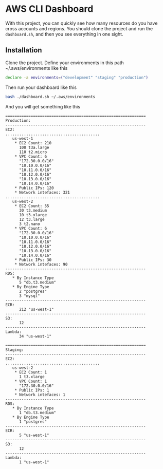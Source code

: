 # AWS CLI Dashboard
With this project, you can quickly see how many resources do you have cross accounts and regions. 
You should clone the project and run the  `dashboard.sh`, and then you see everything in one sight. 


## Installation
Clone the project.
Define your environments in this path ~/.aws/environments
like this

```bash
declare -a environments=("development" "staging" "production")

```

Then run your dashboard like this

```bash
bash ./dashboard.sh ~/.aws/environments
```

And you will get something like this
```
=============================================================
Production:
-------------------------------------------------------------
EC2:
.........................................
   us-west-1
    * EC2 Count: 210
      100 t3a.large
      110 t2.micro
    * VPC Count: 6
      "172.30.0.0/16"
      "10.10.0.0/16"
      "10.11.0.0/16"
      "10.12.0.0/16"
      "10.13.0.0/16"
      "10.14.0.0/16"
    * Public IPs: 120
    * Network intefaces: 321
.........................................
   us-west-2
    * EC2 Count: 55
      30 t3.medium
      10 t3.xlarge
      12 t3.large
      3 t2.nano
    * VPC Count: 6
      "172.30.0.0/16"
      "10.10.0.0/16"
      "10.11.0.0/16"
      "10.12.0.0/16"
      "10.13.0.0/16"
      "10.14.0.0/16"
    * Public IPs: 30
    * Network intefaces: 90
-------------------------------------------------------------
RDS:
   * By Instance Type
      5 "db.t3.medium"
   * By Engine Type
      2 "postgres"
      3 "mysql"
-------------------------------------------------------------
ECR:
      212 "us-west-1"
-------------------------------------------------------------
S3:
      12
-------------------------------------------------------------
Lambda:
      34 "us-west-1"

=============================================================
Staging:
-------------------------------------------------------------
EC2:
.........................................
   us-west-2
    * EC2 Count: 1
      1 t3.xlarge
    * VPC Count: 1
      "172.30.0.0/16"
    * Public IPs: 1
    * Network intefaces: 1
-------------------------------------------------------------
RDS:
   * By Instance Type
      1 "db.t3.medium"
   * By Engine Type
      1 "postgres"
-------------------------------------------------------------
ECR:
      5 "us-west-1"
-------------------------------------------------------------
S3:
      12
-------------------------------------------------------------
Lambda:
      1 "us-west-1"
```
